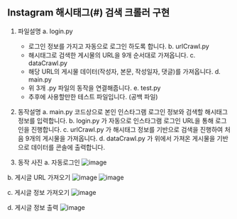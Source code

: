 Instagram 해시태그(#) 검색 크롤러 구현
---
1. 파일설명 
  a. login.py
    - 로그인 정보를 가지고 자동으로 로그인 하도록 합니다.
  b. urlCrawl.py
    - 해시태그로 검색한 게시물의 URL을 9개 순서대로 가져옵니다.
  c. dataCrawl.py
    - 해당 URL의 게시물 데이터(작성자, 본문, 작성일자, 댓글)를 가져옵니다.
  d. main.py
    - 위 3개 .py 파일의 동작을 연결해줍니다.
  e. test.py
    - 추후에 사용할만한 테스트 파일입니다. (공백 파일)

2. 동작설명 
  a. main.py 코드상으로 본인 인스타그램 로그인 정보와 검색할 해시태그 정보를 입력합니다.
  b. login.py 가 자동으로 인스타그램 로그인 URL을 통해 로그인을 진행합니다.
  c. urlCrawl.py 가 해시태그 정보를 기반으로 검색을 진행하여 처음 9개의 게시물을 가져옵니다.
  d. dataCrawl.py 가 위에서 가져온 게시물을 기반으로 데이터를 콘솔에 출력합니다.
  
3. 동작 사진 
  a. 자동로그인
  ![image](https://user-images.githubusercontent.com/68410822/180703193-678502cb-f798-40db-a690-0d44b796b5f0.png)
  
  b. 게시글 URL 가져오기
  ![image](https://user-images.githubusercontent.com/68410822/180703438-a122061f-bbee-4b8a-9c38-b01a2a160a2e.png)
  ![image](https://user-images.githubusercontent.com/68410822/180703994-0d0be76c-176e-4e1a-a893-5eccebbf13ba.png)

  c. 게시글 정보 가져오기
  ![image](https://user-images.githubusercontent.com/68410822/180703936-abeb73b6-b805-4a06-9fad-11fcc4e0f510.png)
  
  d. 게시글 정보 출력
  ![image](https://user-images.githubusercontent.com/68410822/180703955-52149061-3b3b-4c0c-9f57-cff9e914c4f1.png)

